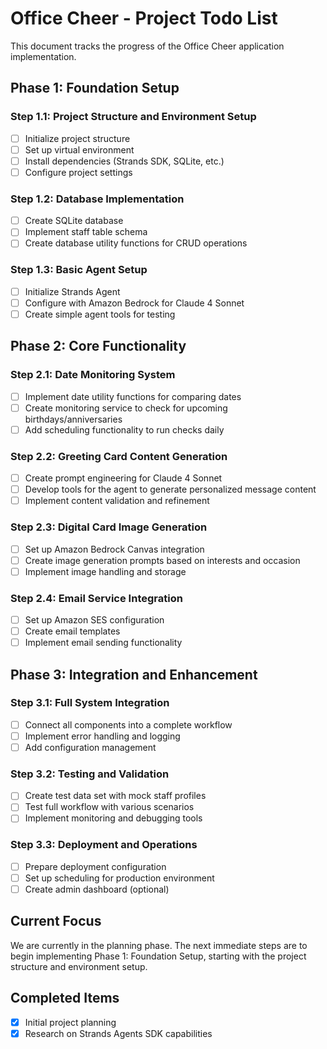 # Office Cheer - Project Todo List

This document tracks the progress of the Office Cheer application implementation.

## Phase 1: Foundation Setup

### Step 1.1: Project Structure and Environment Setup
- [ ] Initialize project structure
- [ ] Set up virtual environment
- [ ] Install dependencies (Strands SDK, SQLite, etc.)
- [ ] Configure project settings

### Step 1.2: Database Implementation
- [ ] Create SQLite database
- [ ] Implement staff table schema 
- [ ] Create database utility functions for CRUD operations

### Step 1.3: Basic Agent Setup
- [ ] Initialize Strands Agent
- [ ] Configure with Amazon Bedrock for Claude 4 Sonnet
- [ ] Create simple agent tools for testing

## Phase 2: Core Functionality

### Step 2.1: Date Monitoring System
- [ ] Implement date utility functions for comparing dates
- [ ] Create monitoring service to check for upcoming birthdays/anniversaries
- [ ] Add scheduling functionality to run checks daily

### Step 2.2: Greeting Card Content Generation
- [ ] Create prompt engineering for Claude 4 Sonnet
- [ ] Develop tools for the agent to generate personalized message content
- [ ] Implement content validation and refinement

### Step 2.3: Digital Card Image Generation
- [ ] Set up Amazon Bedrock Canvas integration
- [ ] Create image generation prompts based on interests and occasion
- [ ] Implement image handling and storage

### Step 2.4: Email Service Integration
- [ ] Set up Amazon SES configuration
- [ ] Create email templates
- [ ] Implement email sending functionality

## Phase 3: Integration and Enhancement

### Step 3.1: Full System Integration
- [ ] Connect all components into a complete workflow
- [ ] Implement error handling and logging
- [ ] Add configuration management

### Step 3.2: Testing and Validation
- [ ] Create test data set with mock staff profiles
- [ ] Test full workflow with various scenarios
- [ ] Implement monitoring and debugging tools

### Step 3.3: Deployment and Operations
- [ ] Prepare deployment configuration
- [ ] Set up scheduling for production environment
- [ ] Create admin dashboard (optional)

## Current Focus

We are currently in the planning phase. The next immediate steps are to begin implementing Phase 1: Foundation Setup, starting with the project structure and environment setup.

## Completed Items

- [x] Initial project planning
- [x] Research on Strands Agents SDK capabilities
